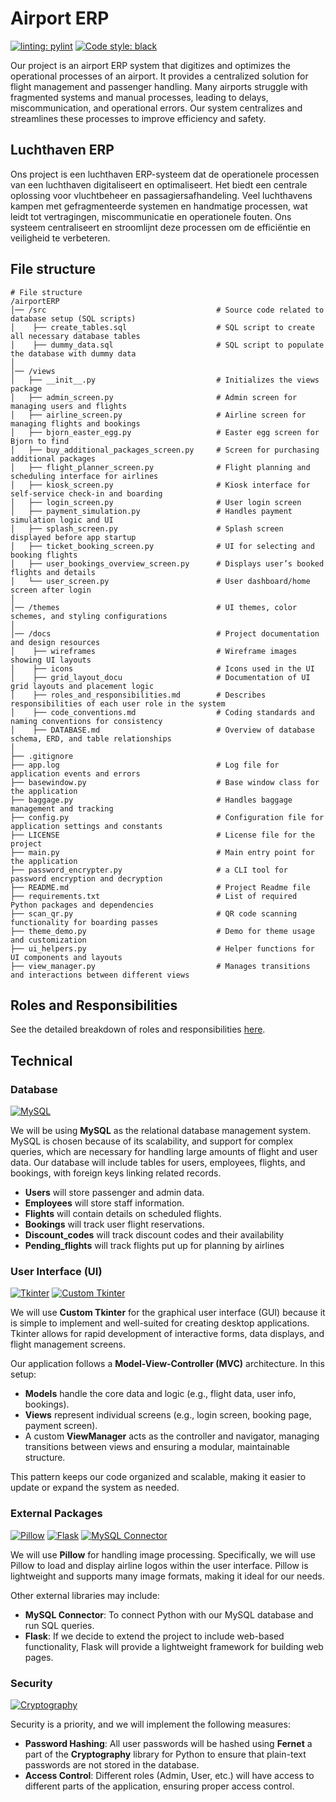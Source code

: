 # Airport ERP

[![linting: pylint](https://img.shields.io/badge/linting-pylint-yellowgreen)](https://github.com/pylint-dev/pylint)
[![Code style: black](https://img.shields.io/badge/code%20style-black-000000.svg)](https://github.com/psf/black)

Our project is an airport ERP system that digitizes and optimizes the operational processes of an airport. It provides a centralized solution for flight management and passenger handling. Many airports struggle with fragmented systems and manual processes, leading to delays, miscommunication, and operational errors. Our system centralizes and streamlines these processes to improve efficiency and safety.

## Luchthaven ERP

Ons project is een luchthaven ERP-systeem dat de operationele processen van een luchthaven digitaliseert en optimaliseert.
Het biedt een centrale oplossing voor vluchtbeheer en passagiersafhandeling.
Veel luchthavens kampen met gefragmenteerde systemen en handmatige processen, wat leidt tot vertragingen, miscommunicatie en operationele fouten.
Ons systeem centraliseert en stroomlijnt deze processen om de efficiëntie en veiligheid te verbeteren.

## File structure

```plaintext
# File structure
/airportERP
│── /src                                      # Source code related to database setup (SQL scripts)
│    ├── create_tables.sql                    # SQL script to create all necessary database tables
│    ├── dummy_data.sql                       # SQL script to populate the database with dummy data
│
│── /views
│   ├── __init__.py                           # Initializes the views package
│   ├── admin_screen.py                       # Admin screen for managing users and flights
│   ├── airline_screen.py                     # Airline screen for managing flights and bookings
│   ├── bjorn_easter_egg.py                   # Easter egg screen for Bjorn to find
│   ├── buy_additional_packages_screen.py     # Screen for purchasing additional packages
│   ├── flight_planner_screen.py              # Flight planning and scheduling interface for airlines
│   ├── kiosk_screen.py                       # Kiosk interface for self-service check-in and boarding
│   ├── login_screen.py                       # User login screen
│   ├── payment_simulation.py                 # Handles payment simulation logic and UI
│   ├── splash_screen.py                      # Splash screen displayed before app startup
│   ├── ticket_booking_screen.py              # UI for selecting and booking flights
│   ├── user_bookings_overview_screen.py      # Displays user’s booked flights and details
│   └── user_screen.py                        # User dashboard/home screen after login
│
│── /themes                                   # UI themes, color schemes, and styling configurations
│
│── /docs                                     # Project documentation and design resources
│    ├── wireframes                           # Wireframe images showing UI layouts
│    ├── icons                                # Icons used in the UI
│    ├── grid_layout_docu                     # Documentation of UI grid layouts and placement logic
│    ├── roles_and_responsibilities.md        # Describes responsibilities of each user role in the system
│    ├── code_conventions.md                  # Coding standards and naming conventions for consistency
│    ├── DATABASE.md                          # Overview of database schema, ERD, and table relationships
│
├── .gitignore
├── app.log                                   # Log file for application events and errors
├── basewindow.py                             # Base window class for the application
├── baggage.py                                # Handles baggage management and tracking
├── config.py                                 # Configuration file for application settings and constants
├── LICENSE                                   # License file for the project
├── main.py                                   # Main entry point for the application
├── password_encrypter.py                     # a CLI tool for password encryption and decryption
├── README.md                                 # Project Readme file
├── requirements.txt                          # List of required Python packages and dependencies
├── scan_qr.py                                # QR code scanning functionality for boarding passes
├── theme_demo.py                             # Demo for theme usage and customization
├── ui_helpers.py                             # Helper functions for UI components and layouts
├── view_manager.py                           # Manages transitions and interactions between different views

```

## Roles and Responsibilities

See the detailed breakdown of roles and responsibilities [here](docs/roles_and_responsibilities.md).

## Technical

### Database

[![MySQL](https://img.shields.io/badge/MySQL-8.0.28-blue.svg)](https://dev.mysql.com/downloads/mysql/)

We will be using **MySQL** as the relational database management system. MySQL is chosen because of its scalability, and support for complex queries, which are necessary for handling large amounts of flight and user data. Our database will include tables for users, employees, flights, and bookings, with foreign keys linking related records.

- **Users** will store passenger and admin data.
- **Employees** will store staff information.
- **Flights** will contain details on scheduled flights.
- **Bookings** will track user flight reservations.
- **Discount_codes** will track discount codes and their availability
- **Pending_flights** will track flights put up for planning by airlines

### User Interface (UI)

[![Tkinter](https://img.shields.io/badge/Tkinter-8.6-blue.svg)](https://www.python.org/downloads/release/python-368/)
[![Custom Tkinter](https://img.shields.io/badge/Custom%20Tkinter-0.3.2-blue.svg)](https://github.com/TomSchimansky/CustomTkinter)

We will use **Custom Tkinter** for the graphical user interface (GUI) because it is simple to implement and well-suited for creating desktop applications. Tkinter allows for rapid development of interactive forms, data displays, and flight management screens.

Our application follows a **Model-View-Controller (MVC)** architecture. In this setup:

- **Models** handle the core data and logic (e.g., flight data, user info, bookings).
- **Views** represent individual screens (e.g., login screen, booking page, payment screen).
- A custom **ViewManager** acts as the controller and navigator, managing transitions between views and ensuring a modular, maintainable structure.

This pattern keeps our code organized and scalable, making it easier to update or expand the system as needed.

### External Packages

[![Pillow](https://img.shields.io/badge/Pillow-8.4.0-blue.svg)](https://python-pillow.org/)
[![Flask](https://img.shields.io/badge/Flask-2.0.1-blue.svg)](https://flask.palletsprojects.com/)
[![MySQL Connector](https://img.shields.io/badge/MySQL%20Connector-8.0.26-blue.svg)](https://dev.mysql.com/downloads/connector/python/)

We will use **Pillow** for handling image processing. Specifically, we will use Pillow to load and display airline logos within the user interface. Pillow is lightweight and supports many image formats, making it ideal for our needs.

Other external libraries may include:

- **MySQL Connector**: To connect Python with our MySQL database and run SQL queries.
- **Flask**: If we decide to extend the project to include web-based functionality, Flask will provide a lightweight framework for building web pages.

### Security

[![Cryptography](https://img.shields.io/badge/Cryptography-3.4.7-blue.svg)](https://cryptography.io/en/latest/)

Security is a priority, and we will implement the following measures:

- **Password Hashing**: All user passwords will be hashed using **Fernet** a part of the **Cryptography** library for Python to ensure that plain-text passwords are not stored in the database.
- **Access Control**: Different roles (Admin, User, etc.) will have access to different parts of the application, ensuring proper access control.
